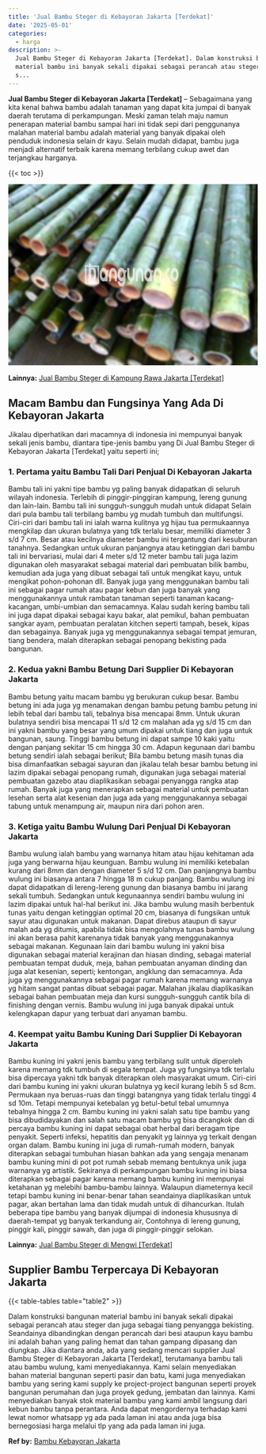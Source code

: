 ```yaml
---
title: 'Jual Bambu Steger di Kebayoran Jakarta [Terdekat]'
date: '2025-05-01'
categories:
  - harga
description: >-
  Jual Bambu Steger di Kebayoran Jakarta [Terdekat]. Dalam konstruksi bangunan
  material bambu ini banyak sekali dipakai sebagai perancah atau steger dan juga
  s...
---
```


**Jual Bambu Steger di Kebayoran Jakarta \[Terdekat\]** – Sebagaimana yang kita kenal bahwa bambu adalah tanaman yang dapat kita jumpai di banyak daerah terutama di perkampungan. Meski zaman telah maju namun penerapan material bambu sampai hari ini tidak sepi dari penggunanya malahan material bambu adalah material yang banyak dipakai oleh penduduk indonesia selain dr kayu. Selain mudah didapat, bambu juga menjadi alternatif terbaik karena memang terbilang cukup awet dan terjangkau harganya.

{{< toc >}}

![Jual Bambu Steger di Kebayoran Jakarta [Terdekat]](/images/jual-bambu-tali-15.png)

**Lainnya:** [Jual Bambu Steger di Kampung Rawa Jakarta \[Terdekat\]](https://bambu.bangunan.co/jual-bambu-steger-di-kampung-rawa-jakarta-terdekat/)

## Macam Bambu dan Fungsinya Yang Ada Di Kebayoran Jakarta

Jikalau diperhatikan dari macamnya di indonesia ini mempunyai banyak sekali jenis bambu, diantara tipe-jenis bambu yang Di Jual Bambu Steger di Kebayoran Jakarta \[Terdekat\] yaitu seperti ini;

### 1\. Pertama yaitu Bambu Tali Dari Penjual Di Kebayoran Jakarta

Bambu tali ini yakni tipe bambu yg paling banyak didapatkan di seluruh wilayah indonesia. Terlebih di pinggir-pinggiran kampung, lereng gunung dan lain-lain. Bambu tali ini sungguh-sungguh mudah untuk didapat Selain dari pula bambu tali terbilang bambu yg mudah tumbuh dan multifungsi. Ciri-ciri dari bambu tali ini ialah warna kulitnya yg hijau tua permukaannya mengkilap dan ukuran bulatnya yang tdk terlalu besar, memiliki diameter 3 s/d 7 cm. Besar atau kecilnya diameter bambu ini tergantung dari kesuburan tanahnya. Sedangkan untuk ukuran panjangnya atau ketinggian dari bambu tali ini bervariasi, mulai dari 4 meter s/d 12 meter bambu tali juga lazim digunakan oleh masyarakat sebagai material dari pembuatan bilik bambu, kemudian ada juga yang dibuat sebagai tali untuk mengikat kayu, untuk mengikat pohon-pohonan dll. Banyak juga yang menggunakan bambu tali ini sebagai pagar rumah atau pagar kebun dan juga banyak yang menggunakannya untuk rambatan tanaman seperti tanaman kacang-kacangan, umbi-umbian dan semacamnya. Kalau sudah kering bambu tali ini juga dapat dipakai sebagai kayu bakar, alat pemikul, bahan pembuatan sangkar ayam, pembuatan peralatan kitchen seperti tampah, besek, kipas dan sebagainya. Banyak juga yg menggunakannya sebagai tempat jemuran, tiang bendera, malah diterapkan sebagai penopang bekisting pada bangunan.

### 2\. Kedua yakni Bambu Betung Dari Supplier Di Kebayoran Jakarta

Bambu betung yaitu macam bambu yg berukuran cukup besar. Bambu betung ini ada juga yg menamakan dengan bambu petung bambu petung ini lebih tebal dari bambu tali, tebalnya bisa mencapai 8mm. Untuk ukuran bulatnya sendiri bisa mencapai 11 s/d 12 cm malahan ada yg s/d 15 cm dan ini yakni bambu yang besar yang umum dipakai untuk tiang dan juga untuk bangunan, saung. Tinggi bambu betung ini dapat sampe 10 kaki yaitu dengan panjang sekitar 15 cm hingga 30 cm. Adapun kegunaan dari bambu betung sendiri ialah sebagai berikut; Bila bambu betung masih tunas dia bisa dimanfaatkan sebagai sayuran dan jikalau telah besar bambu betung ini lazim dipakai sebagai penopang rumah, digunakan juga sebagai material pembuatan gazebo atau diaplikasikan sebagai penyangga rangka atap rumah. Banyak juga yang menerapkan sebagai material untuk pembuatan lesehan serta alat kesenian dan juga ada yang menggunakannya sebagai tabung untuk menampung air, maupun nira dari pohon aren.

### 3\. Ketiga yaitu Bambu Wulung Dari Penjual Di Kebayoran Jakarta

Bambu wulung ialah bambu yang warnanya hitam atau hijau kehitaman ada juga yang berwarna hijau keunguan. Bambu wulung ini memiliki ketebalan kurang dari 8mm dan dengan diameter 5 s/d 12 cm. Dan panjangnya bambu wulung ini biasanya antara 7 hingga 18 m cukup panjang. Bambu wulung ini dapat didapatkan di lereng-lereng gunung dan biasanya bambu ini jarang sekali tumbuh. Sedangkan untuk kegunaannya sendiri bambu wulung ini lazim dipakai untuk hal-hal berikut ini. Jika bambu wulung masih berbentuk tunas yaitu dengan ketinggian optimal 20 cm, biasanya di fungsikan untuk sayur atau digunakan untuk makanan. Dapat direbus ataupun di sayur malah ada yg ditumis, apabila tidak bisa mengolahnya tunas bambu wulung ini akan berasa pahit karenanya tidak banyak yang menggunakannya sebagai makanan. Kegunaan lain dari bambu wulung ini yakni bisa digunakan sebagai material kerajinan dan hiasan dinding, sebagai material pembuatan tempat duduk, meja, bahan pembuatan anyaman dinding dan juga alat kesenian, seperti; kentongan, angklung dan semacamnya. Ada juga yg menggunakannya sebagai pagar rumah karena memang warnanya yg hitam sangat pantas dibuat sebagai pagar. Malahan jikalau diaplikasikan sebagai bahan pembuatan meja dan kursi sungguh-sungguh cantik bila di finishing dengan vernis. Bambu wulung ini juga banyak dipakai untuk kelengkapan dapur yang terbuat dari anyaman bambu.

### 4\. Keempat yaitu Bambu Kuning Dari Supplier Di Kebayoran Jakarta

Bambu kuning ini yakni jenis bambu yang terbilang sulit untuk diperoleh karena memang tdk tumbuh di segala tempat. Juga yg fungsinya tdk terlalu bisa dipercaya yakni tdk banyak diterapkan oleh masyarakat umum. Ciri-ciri dari bambu kuning ini yakni ukuran bulatnya yg kecil kurang lebih 5 sd 8cm. Permukaan nya beruas-ruas dan tinggi batangnya yang tidak terlalu tinggi 4 sd 10m. Tetapi mempunyai ketebalan yg betul-betul tebal umumnya tebalnya hingga 2 cm. Bambu kuning ini yakni salah satu tipe bambu yang bisa dibudidayakan dan salah satu macam bambu yg bisa dicangkok dan di percaya bambu kuning ini dapat sebagai obat herbal dari beragam tipe penyakit. Seperti infeksi, hepatitis dan penyakit yg lainnya yg terkait dengan organ dalam. Bambu kuning ini juga di rumah-rumah modern, banyak diterapkan sebagai tumbuhan hiasan bahkan ada yang sengaja menanam bambu kuning mini di pot pot rumah sebab memang bentuknya unik juga warnanya yg artistik. Sekiranya di perkampungan bambu kuning ini biasa diterapkan sebagai pagar karena memang bambu kuning ini mempunyai ketahanan yg melebihi bambu-bambu lainnya. Walaupun diameternya kecil tetapi bambu kuning ini benar-benar tahan seandainya diaplikasikan untuk pagar, akan bertahan lama dan tidak mudah untuk di dihancurkan. Itulah beberapa tipe bambu yang banyak dijumpai di indonesia khususnya di daerah-tempat yg banyak terkandung air, Contohnya di lereng gunung, pinggir kali, pinggir sawah, dan juga di pinggir-pinggir selokan.

**Lainnya:** [Jual Bambu Steger di Mengwi \[Terdekat\]](https://bambu.bangunan.co/jual-bambu-steger-di-mengwi-terdekat/)

## Supplier Bambu Terpercaya Di Kebayoran Jakarta

{{< table-tables table="table2" >}}

Dalam konstruksi bangunan material bambu ini banyak sekali dipakai sebagai perancah atau steger dan juga sebagai tiang penyangga bekisting. Seandainya dibandingkan dengan perancah dari besi ataupun kayu bambu ini adalah bahan yang paling hemat dan tahan gampang dipasang dan diungkap. Jika diantara anda, ada yang sedang mencari supplier Jual Bambu Steger di Kebayoran Jakarta \[Terdekat\], terutamanya bambu tali atau bambu wulung, kami menyediakannya. Kami selain menyediakan bahan material bangunan seperti pasir dan batu, kami juga menyediakan bambu yang sering kami supply ke project-project bangunan seperti proyek bangunan perumahan dan juga proyek gedung, jembatan dan lainnya. Kami menyediakan banyak stok material bambu yang kami ambil langsung dari kebun bambu tanpa perantara. Anda dapat mengordernya terhadap kami lewat nomor whatsapp yg ada pada laman ini atau anda juga bisa bernegosiasi harga melalui tlp yang ada pada laman ini juga.

**Ref by:** [Bambu Kebayoran Jakarta](https://id.wikipedia.org/wiki/Bambu)
